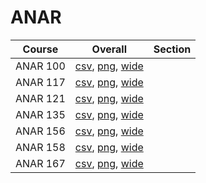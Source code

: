 # ANAR

| Course | Overall | Section |
| ------ | ------- | ------- |
| ANAR 100 | [csv](https://github.com/UCSD-Historical-Enrollment-Data/2024Winter/blob/main/overall/ANAR%20100.csv), [png](https://raw.githubusercontent.com/UCSD-Historical-Enrollment-Data/2024Winter/main/plot_overall/ANAR%20100.png), [wide](https://raw.githubusercontent.com/UCSD-Historical-Enrollment-Data/2024Winter/main/plot_overall_wide/ANAR%20100.png) |  |
| ANAR 117 | [csv](https://github.com/UCSD-Historical-Enrollment-Data/2024Winter/blob/main/overall/ANAR%20117.csv), [png](https://raw.githubusercontent.com/UCSD-Historical-Enrollment-Data/2024Winter/main/plot_overall/ANAR%20117.png), [wide](https://raw.githubusercontent.com/UCSD-Historical-Enrollment-Data/2024Winter/main/plot_overall_wide/ANAR%20117.png) |  |
| ANAR 121 | [csv](https://github.com/UCSD-Historical-Enrollment-Data/2024Winter/blob/main/overall/ANAR%20121.csv), [png](https://raw.githubusercontent.com/UCSD-Historical-Enrollment-Data/2024Winter/main/plot_overall/ANAR%20121.png), [wide](https://raw.githubusercontent.com/UCSD-Historical-Enrollment-Data/2024Winter/main/plot_overall_wide/ANAR%20121.png) |  |
| ANAR 135 | [csv](https://github.com/UCSD-Historical-Enrollment-Data/2024Winter/blob/main/overall/ANAR%20135.csv), [png](https://raw.githubusercontent.com/UCSD-Historical-Enrollment-Data/2024Winter/main/plot_overall/ANAR%20135.png), [wide](https://raw.githubusercontent.com/UCSD-Historical-Enrollment-Data/2024Winter/main/plot_overall_wide/ANAR%20135.png) |  |
| ANAR 156 | [csv](https://github.com/UCSD-Historical-Enrollment-Data/2024Winter/blob/main/overall/ANAR%20156.csv), [png](https://raw.githubusercontent.com/UCSD-Historical-Enrollment-Data/2024Winter/main/plot_overall/ANAR%20156.png), [wide](https://raw.githubusercontent.com/UCSD-Historical-Enrollment-Data/2024Winter/main/plot_overall_wide/ANAR%20156.png) |  |
| ANAR 158 | [csv](https://github.com/UCSD-Historical-Enrollment-Data/2024Winter/blob/main/overall/ANAR%20158.csv), [png](https://raw.githubusercontent.com/UCSD-Historical-Enrollment-Data/2024Winter/main/plot_overall/ANAR%20158.png), [wide](https://raw.githubusercontent.com/UCSD-Historical-Enrollment-Data/2024Winter/main/plot_overall_wide/ANAR%20158.png) |  |
| ANAR 167 | [csv](https://github.com/UCSD-Historical-Enrollment-Data/2024Winter/blob/main/overall/ANAR%20167.csv), [png](https://raw.githubusercontent.com/UCSD-Historical-Enrollment-Data/2024Winter/main/plot_overall/ANAR%20167.png), [wide](https://raw.githubusercontent.com/UCSD-Historical-Enrollment-Data/2024Winter/main/plot_overall_wide/ANAR%20167.png) |  |
